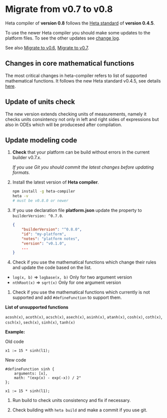 # Migrate from v0.7 to v0.8

Heta compiler of **version 0.8** follows the [Heta standard](/specifications/) of **version 0.4.5**.

To use the newer Heta compiler you should make some updates to the platform files. To see the other updates see [change log](./CHANGELOG).

See also [Migrate to v0.6](./migrate-to-v0.6), [Migrate to v0.7](./migrate-to-v0.7).

## Changes in core mathematical functions

The most critical changes in heta-compiler refers to list of supported mathematical functions.
It follows the new Heta standard v0.4.5, see details [here](https://hetalang.github.io/#/specifications/math?id=list-of-functions). 

## Update of units check

The new version extends checking units of measurements, namely it checks units consintency not only in left and right sides of expressions but also in ODEs which will be producesed after compilation.

## Update modeling code

1. **Check** that your platform can be build without errors in the current builder v0.7.x.

    *If you use Git you should commit the latest changes before updating formats.*

1. Install the latest version of **Heta compiler**.

    ```bash
    npm install -g heta-compiler
    heta -v
    # must be v0.8.0 or newer
    ```
1. If you use declaration file **platform.json** update the property to `builderVersion: ^0.7.0`.

    ```json
    {
        "builderVersion": "^0.8.0",
        "id": "my-platform",
        "notes": "platform notes",
        "version": "v0.1.0",
        ...
    }
    ```

1. Check if you use the mathematical functions which change their rules and update the code based on the list.

- `log(x, b)` => `logbase(x, b)` Only for two argument version
- `nthRoot(x)` => `sqrt(x)` Only for one argument version

1. Check if you use the mathematical functions which currently is not supported and add `#defineFunction` to support them.

__List of unsupported functions__

`acosh(x)`, `acoth(x)`, `acsch(x)`, `asech(x)`, `asinh(x)`, `atanh(x)`, `cosh(x)`, `coth(x)`, `csch(x)`, `sech(x)`, `sinh(x)`, `tanh(x)`

__Example:__

Old code
```heta
x1 := 15 * sinh(l1);
```

New code
```heta
#defineFunction sinh {
    arguments: [x],
    math: "(exp(x) - exp(-x)) / 2"
};

x1 := 15 * sinh(l1);
```

1. Run build to check units consistency and fix if necessary.

1. Check building with `heta build` and make a commit if you use git.
